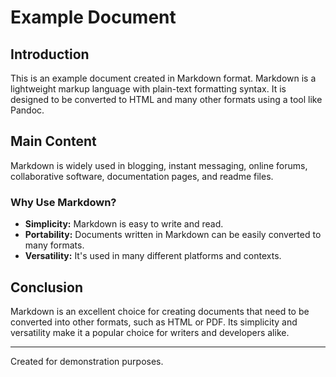 # Example Document

## Introduction

This is an example document created in Markdown format. Markdown is a lightweight markup language with plain-text formatting syntax. It is designed to be converted to HTML and many other formats using a tool like Pandoc.

## Main Content

Markdown is widely used in blogging, instant messaging, online forums, collaborative software, documentation pages, and readme files.

### Why Use Markdown?

- **Simplicity:** Markdown is easy to write and read.
- **Portability:** Documents written in Markdown can be easily converted to many formats.
- **Versatility:** It's used in many different platforms and contexts.

## Conclusion

Markdown is an excellent choice for creating documents that need to be converted into other formats, such as HTML or PDF. Its simplicity and versatility make it a popular choice for writers and developers alike.

---

Created for demonstration purposes.
